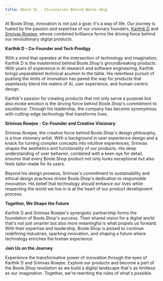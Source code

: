 ```yaml
---
title: About Us - Visionaries Behind Boole.Shop
---
```



At Boole.Shop, innovation is not just a goal; it's a way of life. Our journey is fueled by the passion and expertise of our visionary founders, [Karthik D](https://www.linkedin.com/in/xqzkio/) and [Srinivas Rowjee](https://www.linkedin.com/in/rowjee/), whose combined brilliance forms the driving force behind our revolutionary digital products.

**Karthik D - Co-Founder and Tech Prodigy**

With a mind that operates at the intersection of technology and imagination, Karthik D is the mastermind behind Boole.Shop's groundbreaking products. With years of experience in AI research and software engineering, Karthik brings unparalleled technical acumen to the table. His relentless pursuit of pushing the limits of innovation has paved the way for products that seamlessly blend the realms of AI, user experience, and human-centric design.

Karthik's passion for creating products that not only serve a purpose but also evoke emotion is the driving force behind Boole.Shop's commitment to excellence. Through his leadership, the company has become synonymous with cutting-edge technology that transforms lives.

**Srinivas Rowjee - Co-Founder and Creative Visionary**

Srinivas Rowjee, the creative force behind Boole.Shop's design philosophy, is a true visionary artist. With a background in user experience design and a knack for turning complex concepts into intuitive experiences, Srinivas shapes the aesthetics and functionality of our products. His deep understanding of user behavior, combined with a keen eye for detail, ensures that every Boole.Shop product not only looks exceptional but also feels tailor-made for its users.

Beyond his design prowess, Srinivas's commitment to sustainability and ethical design practices drives Boole.Shop's dedication to responsible innovation. His belief that technology should enhance our lives while respecting the world we live in is at the heart of our product development process.

**Together, We Shape the Future**

Karthik D and Srinivas Rowjee's synergistic partnership forms the foundation of Boole.Shop's success. Their shared vision for a digital world that's not just smarter but also more meaningful is what propels us forward. With their expertise and leadership, Boole.Shop is poised to continue redefining industries, sparking innovation, and shaping a future where technology enriches the human experience.

**Join Us on the Journey**

Experience the transformative power of innovation through the eyes of Karthik D and Srinivas Rowjee. Explore our products and become a part of the Boole.Shop revolution as we build a digital landscape that's as limitless as our imagination. Together, we're rewriting the rules of what's possible.